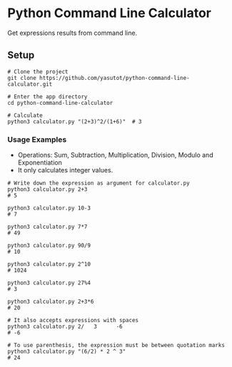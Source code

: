 # Python Command Line Calculator

Get expressions results from command line.

## Setup

```
# Clone the project
git clone https://github.com/yasutot/python-command-line-calculator.git

# Enter the app directory
cd python-command-line-calculator

# Calculate
python3 calculator.py "(2+3)^2/(1+6)"  # 3
```

### Usage Examples

- Operations: Sum, Subtraction, Multiplication, Division, Modulo and Exponentiation
- It only calculates integer values.

```
# Write down the expression as argument for calculator.py
python3 calculator.py 2+3
# 5

python3 calculator.py 10-3
# 7

python3 calculator.py 7*7
# 49

python3 calculator.py 90/9
# 10

python3 calculator.py 2^10
# 1024

python3 calculator.py 27%4
# 3

python3 calculator.py 2+3*6
# 20

# It also accepts expressions with spaces
python3 calculator.py 2/   3      -6
# -6

# To use parenthesis, the expression must be between quotation marks
python3 calculator.py "(6/2) * 2 ^ 3"
# 24
```